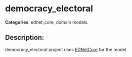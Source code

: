 # democracy_electoral 

**Categories**: ednet_core, domain models. 

## Description: 
democracy_electoral project uses 
[EDNetCore](https://github.com/context-dev/ednet_core) for the model.